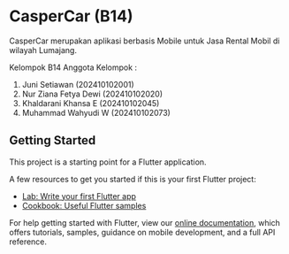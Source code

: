 # CasperCar (B14)

CasperCar merupakan aplikasi berbasis Mobile untuk Jasa Rental Mobil di wilayah Lumajang. 

Kelompok B14
Anggota Kelompok :
1. Juni Setiawan          (202410102001)
2. Nur Ziana Fetya Dewi   (202410102020)
3. Khaldarani Khansa E    (202410102045)
4. Muhammad Wahyudi W     (202410102073)
## Getting Started

This project is a starting point for a Flutter application.

A few resources to get you started if this is your first Flutter project:

- [Lab: Write your first Flutter app](https://flutter.dev/docs/get-started/codelab)
- [Cookbook: Useful Flutter samples](https://flutter.dev/docs/cookbook)

For help getting started with Flutter, view our
[online documentation](https://flutter.dev/docs), which offers tutorials,
samples, guidance on mobile development, and a full API reference.
